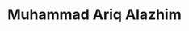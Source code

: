 ---
title: Muhammad Ariq Alazhim
role: Co-Director of Sales
index: 7
year: 2021
status: current_executive
image:
degree:
email:
linkedin-url:
---